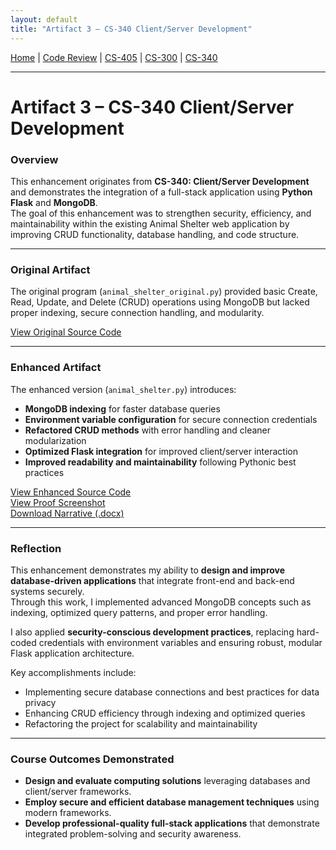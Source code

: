 ```yaml
---
layout: default
title: "Artifact 3 – CS-340 Client/Server Development"
---
```


[Home](index.md) | [Code Review](code-review.md) | [CS-405](artifact1-cs405.md) | [CS-300](artifact2-cs300.md) | [CS-340](artifact3-cs340.md)

---

# Artifact 3 – CS-340 Client/Server Development

### Overview
This enhancement originates from **CS-340: Client/Server Development** and demonstrates the integration of a full-stack application using **Python Flask** and **MongoDB**.  
The goal of this enhancement was to strengthen security, efficiency, and maintainability within the existing Animal Shelter web application by improving CRUD functionality, database handling, and code structure.

---

### Original Artifact
The original program (`animal_shelter_original.py`) provided basic Create, Read, Update, and Delete (CRUD) operations using MongoDB but lacked proper indexing, secure connection handling, and modularity.

[View Original Source Code](./animal_shelter_original.py)

---

### Enhanced Artifact
The enhanced version (`animal_shelter.py`) introduces:
- **MongoDB indexing** for faster database queries  
- **Environment variable configuration** for secure connection credentials  
- **Refactored CRUD methods** with error handling and cleaner modularization  
- **Optimized Flask integration** for improved client/server interaction  
- **Improved readability and maintainability** following Pythonic best practices  

[View Enhanced Source Code](./animal_shelter.py)  
[View Proof Screenshot](./KM_Enhancement3_Proof.png)  
[Download Narrative (.docx)](./KM_Milestone4_Enhancement3_Narrative.docx)

---

### Reflection
This enhancement demonstrates my ability to **design and improve database-driven applications** that integrate front-end and back-end systems securely.  
Through this work, I implemented advanced MongoDB concepts such as indexing, optimized query patterns, and proper error handling.  

I also applied **security-conscious development practices**, replacing hard-coded credentials with environment variables and ensuring robust, modular Flask application architecture.

Key accomplishments include:
- Implementing secure database connections and best practices for data privacy  
- Enhancing CRUD efficiency through indexing and optimized queries  
- Refactoring the project for scalability and maintainability  

---

### Course Outcomes Demonstrated
- **Design and evaluate computing solutions** leveraging databases and client/server frameworks.  
- **Employ secure and efficient database management techniques** using modern frameworks.  
- **Develop professional-quality full-stack applications** that demonstrate integrated problem-solving and security awareness.
